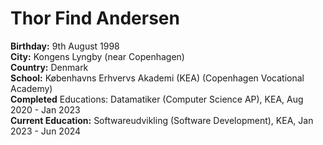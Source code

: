 # Thor Find Andersen
__Birthday:__ 9th August 1998<br>
__City:__ Kongens Lyngby (near Copenhagen)<br>
__Country:__ Denmark<br>
__School:__ Københavns Erhvervs Akademi (KEA) (Copenhagen Vocational Academy)<br>
__Completed__ Educations: Datamatiker (Computer Science AP), KEA, Aug 2020 - Jan 2023<br>
__Current Education:__ Softwareudvikling (Software Development), KEA, Jan 2023 - Jun 2024<br>
